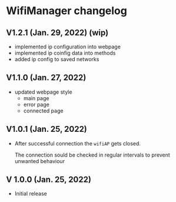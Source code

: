 # WifiManager changelog

## V1.2.1 (Jan. 29, 2022) (wip)
- implemented ip configuration into webpage
- implemented ip coinfig data into methods
- added ip config to saved networks

## V1.1.0 (Jan. 27, 2022)
- updated webpage style
  - main page
  - error page
  - connected page

## V1.0.1 (Jan. 25, 2022)
- After successful connection the `wifiAP` gets closed. 

  The connection sould be checked in regular intervals to prevent unwanted behaviour

## V 1.0.0 (Jan. 25, 2022)
- Initial release